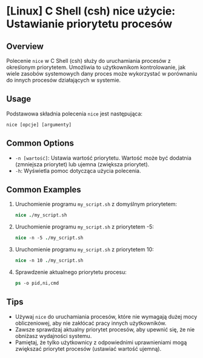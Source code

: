 # [Linux] C Shell (csh) nice użycie: Ustawianie priorytetu procesów

## Overview
Polecenie `nice` w C Shell (csh) służy do uruchamiania procesów z określonym priorytetem. Umożliwia to użytkownikom kontrolowanie, jak wiele zasobów systemowych dany proces może wykorzystać w porównaniu do innych procesów działających w systemie.

## Usage
Podstawowa składnia polecenia `nice` jest następująca:

```
nice [opcje] [argumenty]
```

## Common Options
- `-n [wartość]`: Ustawia wartość priorytetu. Wartość może być dodatnia (zmniejsza priorytet) lub ujemna (zwiększa priorytet).
- `-h`: Wyświetla pomoc dotycząca użycia polecenia.

## Common Examples
1. Uruchomienie programu `my_script.sh` z domyślnym priorytetem:
   ```csh
   nice ./my_script.sh
   ```

2. Uruchomienie programu `my_script.sh` z priorytetem -5:
   ```csh
   nice -n -5 ./my_script.sh
   ```

3. Uruchomienie programu `my_script.sh` z priorytetem 10:
   ```csh
   nice -n 10 ./my_script.sh
   ```

4. Sprawdzenie aktualnego priorytetu procesu:
   ```csh
   ps -o pid,ni,cmd
   ```

## Tips
- Używaj `nice` do uruchamiania procesów, które nie wymagają dużej mocy obliczeniowej, aby nie zakłócać pracy innych użytkowników.
- Zawsze sprawdzaj aktualny priorytet procesów, aby upewnić się, że nie obniżasz wydajności systemu.
- Pamiętaj, że tylko użytkownicy z odpowiednimi uprawnieniami mogą zwiększać priorytet procesów (ustawiać wartość ujemną).